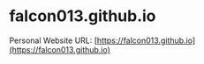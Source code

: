 # falcon013.github.io
Personal Website
URL: [https://falcon013.github.io](https://falcon013.github.io)
